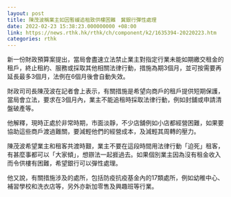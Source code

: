 ```yaml
---
layout: post
title: 陳茂波稱業主如因暫緩追租致供樓困難　冀銀行彈性處理
date: 2022-02-23 15:38:23.000000000 +08:00
link: https://news.rthk.hk/rthk/ch/component/k2/1635394-20220223.htm
categories: rthk
---
```


新一份財政預算案提出，當局會盡速立法禁止業主對指定行業未能如期繳交租金的租戶，終止租約、服務或採取其他相關法律行動，措施為期3個月，並可按需要再延長最多3個月，法例在6個月後會自動失效。

財政司司長陳茂波在記者會上表示，有關措施是希望向商戶的租戶提供短期保護，當局會立法，要求在3個月內，業主不能追租時採取法律行動，例如封舖或申請清盤破產等。

他解釋，現時正處於非常時期，市面淡靜，不少店舖例如小店都經營困難，如果要協助這些商戶渡過難關，要減輕他們的經營成本，及減輕其周轉的壓力。

陳茂波希望業主和租客共渡時艱，業主不要在這段時間用法律行動「迫死」租客，有甚麼事都可以「大家傾」，想辧法一起捱過去。如果個別業主因為沒有租金收入而令供樓有困難，希望銀行可以彈性處理。

他又說，有關措施涉及的處所，包括防疫抗疫基金內的17類處所，例如幼稚中心、補習學校和洗衣店等，另外亦新加零售及興趣班等行業。
